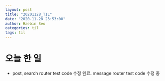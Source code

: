 ```yaml
---
layout: post
title: "20201128_TIL"
date: "2020-11-28 23:53:00"
author: Haebin Seo
categories: til
tags: til
---
```

# 오늘 한 일
- post, search router test code 수정 완료. message router test code 수정 중